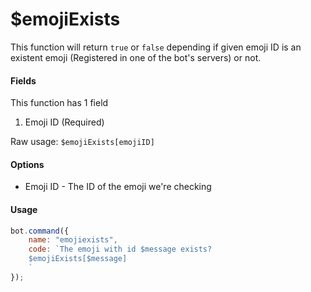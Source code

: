 # $emojiExists

This function will return `true` or `false` depending if given emoji ID is an existent emoji \(Registered in one of the bot's servers\) or not.

#### Fields

This function has 1 field

1. Emoji ID \(Required\)

Raw usage: `$emojiExists[emojiID]`

#### Options

* Emoji ID - The ID of the emoji we're checking

#### Usage

```javascript
bot.command({
    name: "emojiexists",
    code: `The emoji with id $message exists?
    $emojiExists[$message]
    `
});
```

